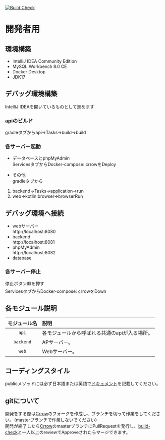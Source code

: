 [![Build Check](https://github.com/Mercury-Corporation/Crrow/actions/workflows/build_check.yaml/badge.svg?branch=master)](https://github.com/Mercury-Corporation/Crrow/actions/workflows/build_check.yaml)
# 開発者用
## 環境構築
- IntelliJ IDEA Community Edition
- MySQL Workbench 8.0 CE
- Docker Desktop
- JDK17
## デバッグ環境構築
IntelliJ IDEAを開いているものとして進めます
### apiのビルド
gradleタブからapi→Tasks→build→build
### 各サーバー起動
- データベースとphpMyAdmin  
ServicesタブからDocker-compose: crrowをDeploy  
  
- その他  
gradleタブから 
1. backend→Tasks→application→run  
2. web→kotlin browser→browserRun
## デバッグ環境へ接続
- webサーバー  
  http://localhost:8080
- backend  
  http://localhost:8081
- phpMyAdmin  
  http://localhost:8082
- database
### 各サーバー停止
停止ボタン🟥を押す  
ServicesタブからDocker-compose: crrowをDown
## 各モジュール説明

|  モジュール名   | 説明                       |
|:---------:|:-------------------------|
|   `api`   | 各モジュールから呼ばれる共通のapiが入る場所。 |
| `backend` | APサーバー。                  |
|   `web`   | Webサーバー。                 |
## コーディングスタイル
publicメソッドには必ず日本語または英語で[ドキュメント](https://kotlinlang.org/docs/kotlin-doc.html)を記載してください。  
## gitについて
開発をする際は[Crrow](https://github.com/Mercury-Corporation/Crrow)のフォークを作成し、ブランチを切って作業をしてください。（masterブランチで作業しないでください）  
開発が終了したら[Crrow](https://github.com/Mercury-Corporation/Crrow)のmasterブランチにPullRequestを発行し、[build-check](https://github.com/Mercury-Corporation/Crrow/actions/workflows/build_check.yaml)と一人以上のreviewでApproveされたらマージできます。